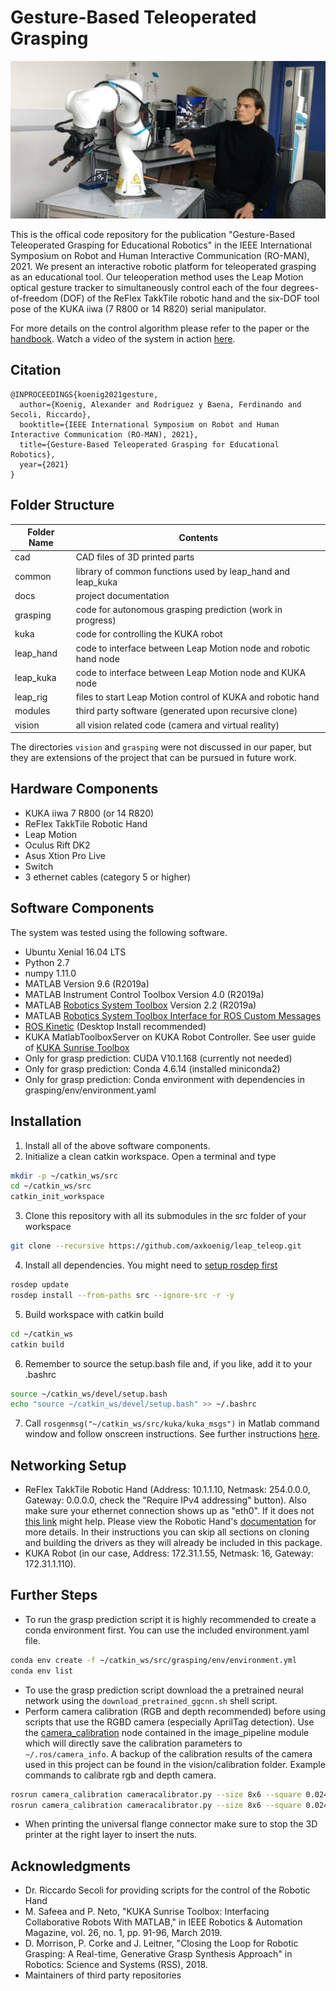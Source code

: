 # Gesture-Based Teleoperated Grasping

![Grasping Demo](docs/figures/demo.png)

This is the offical code repository for the publication "Gesture-Based Teleoperated Grasping for Educational Robotics" in the IEEE International Symposium on Robot and Human Interactive Communication (RO-MAN), 2021. We present an interactive robotic platform for teleoperated grasping as an educational tool. Our teleoperation method uses the Leap Motion optical gesture tracker to simultaneously control each of the four degrees-of-freedom (DOF) of the ReFlex TakkTile robotic hand and the six-DOF tool pose of the KUKA iiwa (7 R800 or 14 R820) serial manipulator. 

For more details on the control algorithm please refer to the paper or the [handbook](docs/handbook.pdf). Watch a video of the system in action [here](https://www.youtube.com/watch?v=RDbpd9d7U2k). 

## Citation

```
@INPROCEEDINGS{koenig2021gesture,
  author={Koenig, Alexander and Rodriguez y Baena, Ferdinando and Secoli, Riccardo},
  booktitle={IEEE International Symposium on Robot and Human Interactive Communication (RO-MAN), 2021}, 
  title={Gesture-Based Teleoperated Grasping for Educational Robotics}, 
  year={2021}
}
```


## Folder Structure 

| Folder Name | Contents                                                         |
|-------------|------------------------------------------------------------------|
| cad         | CAD files of 3D printed parts                                    |
| common      | library of common functions used by leap_hand and leap_kuka      |
| docs        | project documentation                                            |
| grasping    | code for autonomous grasping prediction (work in progress)       |
| kuka        | code for controlling the KUKA robot                              |
| leap_hand   | code to interface between Leap Motion node and robotic hand node |
| leap_kuka   | code to interface between Leap Motion node and KUKA node         |
| leap_rig    | files to start Leap Motion control of KUKA and robotic hand      |
| modules     | third party software (generated upon recursive clone)            |
| vision      | all vision related code (camera and virtual reality)             |

The directories `vision` and `grasping` were not discussed in our paper, but they are extensions of the project that can be pursued in future work.

## Hardware Components

* KUKA iiwa 7 R800 (or 14 R820)
* ReFlex TakkTile Robotic Hand
* Leap Motion
* Oculus Rift DK2
* Asus Xtion Pro Live
* Switch
* 3 ethernet cables (category 5 or higher)

## Software Components

The system was tested using the following software. 

* Ubuntu Xenial 16.04 LTS
* Python 2.7
* numpy 1.11.0
* MATLAB Version 9.6 (R2019a) 
* MATLAB Instrument Control Toolbox Version 4.0 (R2019a)
* MATLAB [Robotics System Toolbox](https://uk.mathworks.com/help/robotics/ug/install-robotics-system-toolbox-support-packages.html) Version 2.2         (R2019a)
* MATLAB [Robotics System Toolbox Interface for ROS Custom Messages](https://uk.mathworks.com/matlabcentral/fileexchange/49810-robotics-system-toolbox-interface-for-ros-custom-messages)
* [ROS Kinetic](http://wiki.ros.org/kinetic/Installation/Ubuntu) (Desktop Install recommended)
* KUKA MatlabToolboxServer on KUKA Robot Controller. See user guide of [KUKA Sunrise Toolbox](https://github.com/Modi1987/KST-Kuka-Sunrise-Toolbox)
* Only for grasp prediction: CUDA V10.1.168 (currently not needed)
* Only for grasp prediction: Conda 4.6.14 (installed miniconda2)
* Only for grasp prediction: Conda environment with dependencies in grasping/env/environment.yaml

## Installation

1. Install all of the above software components.
2. Initialize a clean catkin workspace. Open a terminal and type
```bash
mkdir -p ~/catkin_ws/src
cd ~/catkin_ws/src
catkin_init_workspace
```
3. Clone this repository with all its submodules in the src folder of your workspace
```bash
git clone --recursive https://github.com/axkoenig/leap_teleop.git
```
4. Install all dependencies. You might need to [setup rosdep first](http://wiki.ros.org/rosdep)
```bash
rosdep update
rosdep install --from-paths src --ignore-src -r -y 
```
5. Build workspace with catkin build
```bash
cd ~/catkin_ws
catkin build 
```
6. Remember to source the setup.bash file and, if you like, add it to your .bashrc
```bash
source ~/catkin_ws/devel/setup.bash
echo "source ~/catkin_ws/devel/setup.bash" >> ~/.bashrc
```
7. Call ```rosgenmsg("~/catkin_ws/src/kuka/kuka_msgs")``` in Matlab command window and follow onscreen instructions. See further instructions [here](https://uk.mathworks.com/help/robotics/ug/create-custom-messages-from-ros-package.html). 

## Networking Setup
* ReFlex TakkTile Robotic Hand (Address: 10.1.1.10, Netmask: 254.0.0.0, Gateway: 0.0.0.0, check the "Require IPv4 addressing" button). Also make sure your ethernet connection shows up as "eth0". If it does not [this link](https://askubuntu.com/questions/767786/changing-network-interfaces-name-ubuntu-16-04) might help. Please view the Robotic Hand's [documentation](https://www.labs.righthandrobotics.com/reflex-quickstart) for more details. In their instructions you can skip all sections on cloning and building the drivers as they will already be included in this package.
* KUKA Robot (in our case, Address: 172.31.1.55, Netmask: 16, Gateway: 172.31.1.110).

## Further Steps
* To run the grasp prediction script it is highly recommended to create a conda environment first. You can use the included environment.yaml file.
```bash
conda env create -f ~/catkin_ws/src/grasping/env/environment.yml
conda env list
```
* To use the grasp prediction script download the a pretrained neural network using the ```download_pretrained_ggcnn.sh``` shell script. 
* Perform camera calibration (RGB and depth recommended) before using scripts that use the RGBD camera (especially AprilTag detection). Use the [camera_calibration](http://wiki.ros.org/camera_calibration/Tutorials/MonocularCalibration) node contained in the image_pipeline module which will directly save the calibration parameters to ```~/.ros/camera_info```. A backup of the calibration results of the camera used in this project can be found in the vision/calibration folder. Example commands to calibrate rgb and depth camera.
```bash
rosrun camera_calibration cameracalibrator.py --size 8x6 --square 0.0245 image:=/camera/rgb/image_raw camera:=/camera/rgb
rosrun camera_calibration cameracalibrator.py --size 8x6 --square 0.0245 image:=/camera/ir/image camera:=/camera/ir 
```
* When printing the universal flange connector make sure to stop the 3D printer at the right layer to insert the nuts.

## Acknowledgments

* Dr. Riccardo Secoli for providing scripts for the control of the Robotic Hand
* M. Safeea and P. Neto, "KUKA Sunrise Toolbox: Interfacing Collaborative Robots With MATLAB," in IEEE Robotics & Automation Magazine, vol. 26, no. 1, pp. 91-96, March 2019.
* D. Morrison, P. Corke and J. Leitner, "Closing the Loop for Robotic Grasping: A Real-time, Generative Grasp Synthesis Approach" in Robotics: Science and Systems (RSS), 2018.
* Maintainers of third party repositories
